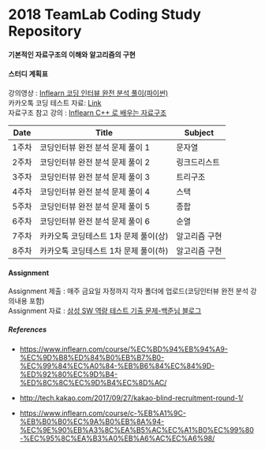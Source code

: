 #  2018 TeamLab Coding Study Repository

####  기본적인 자료구조의 이해와 알고리즘의 구현
####  스터디 계획표

 강의영상 : [Inflearn 코딩 인터뷰 완전 분석 풀이(파이썬)][1] <br>
 카카오톡 코딩 테스트 자료: [Link][2] <br>
 자료구조 참고 강의 : [Inflearn C++ 로 배우는 자료구조][3]<br>

 | Date | Title | Subject | 
 | --- | --- | --- |
 | 1주차 | 코딩인터뷰 완전 분석 문제 풀이 1 | 문자열 |
 | 2주차 | 코딩인터뷰 완전 분석 문제 풀이 2 | 링크드리스트 |
 | 3주차 | 코딩인터뷰 완전 분석 문제 풀이 3 | 트리구조 |
 | 4주차 | 코딩인터뷰 완전 분석 문제 풀이 4 | 스택 |
 | 5주차 | 코딩인터뷰 완전 분석 문제 풀이 5 | 종합 |
 | 6주차 | 코딩인터뷰 완전 분석 문제 풀이 6 | 순열 |
 | 7주차 | 카카오톡 코딩테스트 1차 문제 풀이(상) | 알고리즘 구현 |
 | 8주차 | 카카오톡 코딩테스트 1차 문제 풀이(하) | 알고리즘 구현 |

 #### Assignment

 Assignment 제출 : 매주 금요일 자정까지 각자 폴더에 업로드(코딩인터뷰 완전 분석 강의내용 포함) <br>
 Assignment 자료 : [삼성 SW 역량 테스트 기출 문제-백준님 블로그][4] <br>

##### References
* https://www.inflearn.com/course/%EC%BD%94%EB%94%A9-%EC%9D%B8%ED%84%B0%EB%B7%B0-%EC%99%84%EC%A0%84-%EB%B6%84%EC%84%9D-%ED%92%80%EC%9D%B4-%ED%8C%8C%EC%9D%B4%EC%8D%AC/

* http://tech.kakao.com/2017/09/27/kakao-blind-recruitment-round-1/

* https://www.inflearn.com/course/c-%EB%A1%9C-%EB%B0%B0%EC%9A%B0%EB%8A%94-%EC%9E%90%EB%A3%8C%EA%B5%AC%EC%A1%B0%EC%99%80-%EC%95%8C%EA%B3%A0%EB%A6%AC%EC%A6%98/


[1]:https://www.inflearn.com/course/%EC%BD%94%EB%94%A9-%EC%9D%B8%ED%84%B0%EB%B7%B0-%EC%99%84%EC%A0%84-%EB%B6%84%EC%84%9D-%ED%92%80%EC%9D%B4-%ED%8C%8C%EC%9D%B4%EC%8D%AC/

[2]:http://tech.kakao.com/2017/09/27/kakao-blind-recruitment-round-1/

[3]:https://www.inflearn.com/course/c-%EB%A1%9C-%EB%B0%B0%EC%9A%B0%EB%8A%94-%EC%9E%90%EB%A3%8C%EA%B5%AC%EC%A1%B0%EC%99%80-%EC%95%8C%EA%B3%A0%EB%A6%AC%EC%A6%98/

[4]:https://www.acmicpc.net/workbook/view/1152


